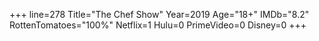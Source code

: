 +++
line=278
Title="The Chef Show"
Year=2019
Age="18+"
IMDb="8.2"
RottenTomatoes="100%"
Netflix=1
Hulu=0
PrimeVideo=0
Disney=0
+++

